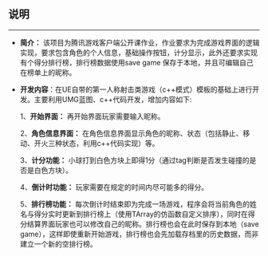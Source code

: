 ## 说明
---
* __简介：__ 该项目为腾讯游戏客户端公开课作业，作业要求为完成游戏界面的逻辑实现，要求包含角色的个人信息，基础操作按钮，计分显示，此外还要求实现有个得分排行榜，排行榜数据使用save game 保存于本地，并且可编辑自己在榜单上的昵称。
* __开发内容__：在UE自带的第一人称射击类游戏（c++模式）模板的基础上进行开发。主要利用UMG蓝图、c++代码开发，增加内容如下:
  
  1、__开始界面：__ 再开始界面玩家需要输入昵称。
   
  2、__角色信息界面：__ 在角色信息界面显示角色的昵称、状态（包括静止、移动、开火三种状态，利用c++代码实现）等。

  3、__计分功能：__ 小球打到白色方块上即得1分（通过tag判断是否发生碰撞的是否是白色方块）。

  4、__倒计时功能：__ 玩家需要在规定的时间内尽可能多的得分。

  5、__排行榜功能：__ 每次倒计时结束即为完成一场游戏，程序会将当前角色的姓名与得分实时更新到排行榜上（使用TArray的仿函数自定义排序），同时在得分结算界面玩家也可以修改自己的昵称。排行榜也会在此时保存到本地（save game），这样即使重新开始游戏，排行榜也会先加载存档里的历史数据，而非建立一个新的空排行榜。
